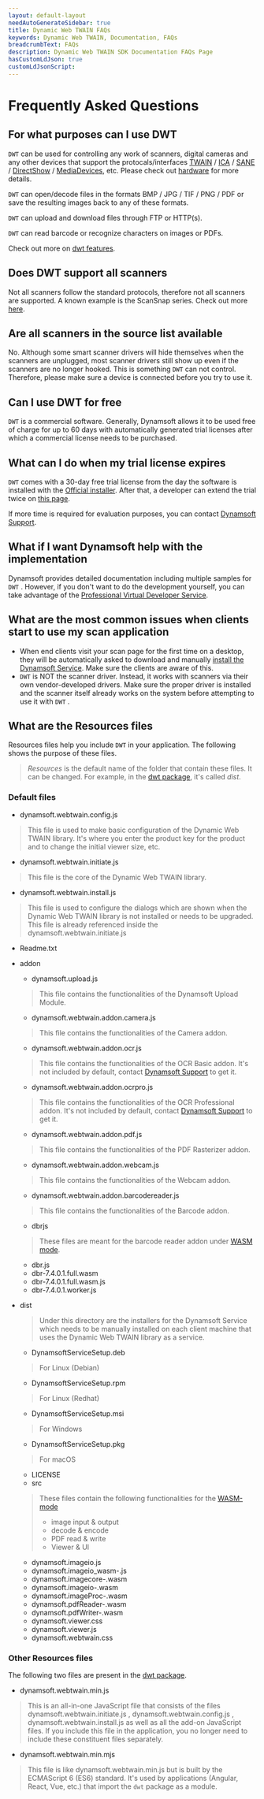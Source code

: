 ```yaml
---
layout: default-layout
needAutoGenerateSidebar: true
title: Dynamic Web TWAIN FAQs
keywords: Dynamic Web TWAIN, Documentation, FAQs
breadcrumbText: FAQs
description: Dynamic Web TWAIN SDK Documentation FAQs Page
hasCustomLdJson: true
customLdJsonScript: 
---
```

<script type="application/ld+json">{
"@context": "https://schema.org",
  "@type": "FAQPage",
  "mainEntity": [{
    "@type": "Question",
    "name": "For what purposes can I use DWT",
    "acceptedAnswer": {
      "@type": "Answer",
      "text": "DWT can be used for controlling any work of scanners, digital cameras and any other devices that support the protocols/interfaces TWAIN / ICA / SANE / DirectShow / MediaDevices, etc. Please check out hardware for more details.
DWT can open/decode files in the formats BMP / JPG / TIF / PNG / PDF or save the resulting images back to any of these formats.
DWT can upload and download files through FTP or HTTP(s).
DWT can read barcode or recognize characters on images or PDFs."
    }
  },{
    "@type": "Question",
    "name": "Does DWT support all scanners",
    "acceptedAnswer": {
      "@type": "Answer",
      "text": "Not all scanners follow the standard protocols, therefore not all scanners are supported. A known example is the ScanSnap series. Check out more here."
    }
  },{
    "@type": "Question",
    "name": "Are all scanners in the source list available",
    "acceptedAnswer": {
      "@type": "Answer",
      "text": "No. Although some smart scanner drivers will hide themselves when the scanners are unplugged, most scanner drivers still show up even if the scanners are no longer hooked. This is something DWT can not control. Therefore, please make sure a device is connected before you try to use it."
    }
  },{
    "@type": "Question",
    "name": "Can I use DWT for free",
    "acceptedAnswer": {
      "@type": "Answer",
      "text": "DWT is a commercial software. Generally, Dynamsoft allows it to be used free of charge for up to 60 days with automatically generated trial licenses after which a commercial license needs to be purchased."
    }
  },{
    "@type": "Question",
    "name": "What can I do when my trial license expires",
    "acceptedAnswer": {
      "@type": "Answer",
      "text": "DWT comes with a 30-day free trial license from the day the software is installed with the Official installer. After that, a developer can extend the trial twice on this page."
    }
  },{
    "@type": "Question",
    "name": "What if I want Dynamsoft help with the implementation",
    "acceptedAnswer": {
      "@type": "Answer",
      "text": "Dynamsoft provides detailed documentation including multiple samples for DWT . However, if you don’t want to do the development yourself, you can take advantage of the Professional Virtual Developer Service."
    }
  },{
    "@type": "Question",
    "name": "What are the most common issues when clients start to use my scan application",
    "acceptedAnswer": {
      "@type": "Answer",
      "text": "When end clients visit your scan page for the first time on a desktop, they will be automatically asked to download and manually install the Dynamsoft Service. Make sure the clients are aware of this.
DWT is NOT the scanner driver. Instead, it works with scanners via their own vendor-developed drivers. Make sure the proper driver is installed and the scanner itself already works on the system before attempting to use it with DWT."
    }
  },{
    "@type": "Question",
    "name": "What are the Resources files",
    "acceptedAnswer": {
      "@type": "Answer",
      "text": "Resources files help you include DWT in your application. The following shows the purpose of these files.
Resources is the default name of the folder that contain these files. It can be changed. For example, in the dwt package, it’s called dist."
    }
  }]
}
</script>

# Frequently Asked Questions

## For what purposes can I use DWT

`DWT` can be used for controlling any work of scanners, digital cameras and any other devices that support the protocals/interfaces [TWAIN](https://www.twain.org/about/) / [ICA](https://developer.apple.com/documentation/imagecapturecore) / [SANE](http://www.sane-project.org/) / [DirectShow](https://docs.microsoft.com/en-us/windows/win32/directshow/introduction-to-directshow) / [MediaDevices](https://developer.mozilla.org/en-US/docs/Web/API/MediaDevices), etc. Please check out [hardware]({{site.getstarted}}hardware.html) for more details.

`DWT` can open/decode files in the formats BMP / JPG / TIF / PNG / PDF or save the resulting images back to any of these formats.

`DWT` can upload and download files through FTP or HTTP(s).

`DWT` can read barcode or recognize characters on images or PDFs.

Check out more on [dwt features]({{site.about}}features.html).

## Does DWT support all scanners

Not all scanners follow the standard protocols, therefore not all scanners are supported. A known example is the ScanSnap series. Check out more [here](https://scansnapcommunity.net/why-doesnt-scansnap-have-twain-drivers/).

## Are all scanners in the source list available

No. Although some smart scanner drivers will hide themselves when the scanners are unplugged, most scanner drivers still show up even if the scanners are no longer hooked. This is something `DWT` can not control. Therefore, please make sure a device is connected before you try to use it.

## Can I use DWT for free

`DWT` is a commercial software. Generally, Dynamsoft allows it to be used free of charge for up to 60 days with automatically generated trial licenses after which a commercial license needs to be purchased.

## What can I do when my trial license expires

`DWT` comes with a 30-day free trial license from the day the software is installed with the [Official installer](https://www.dynamsoft.com/Downloads/WebTWAIN_Download.aspx). After that, a developer can extend the trial twice on [this page](https://www.dynamsoft.com/customer/license/trialLicense).

If more time is required for evaluation purposes, you can contact [Dynamsoft Support]({{site.about}}Getsupport.html).

## What if I want Dynamsoft help with the implementation

Dynamsoft provides detailed documentation including multiple samples for `DWT` . However, if you don't want to do the development yourself, you can take advantage of the [Professional Virtual Developer Service]({{site.indepth}}development/Pro-service.html#virtual-developer-service).

## What are the most common issues when clients start to use my scan application

* When end clients visit your scan page for the first time on a desktop, they will be automatically asked to download and manually [install the Dynamsoft Service]({{site.indepth}}deployment/Service.html#how-to-install-dwt). Make sure the clients are aware of this.
* `DWT` is NOT the scanner driver. Instead, it works with scanners via their own vendor-developed drivers. Make sure the proper driver is installed and the scanner itself already works on the system before attempting to use it with `DWT` .

## What are the Resources files

Resources files help you include `DWT` in your application. The following shows the purpose of these files.

> *Resources* is the default name of the folder that contain these files. It can be changed. For example, in the [dwt package](https://github.com/dynamsoft-dwt/web-twain-package), it's called *dist*.

### Default files

* dynamsoft.webtwain.config.js

> This file is used to make basic configuration of the Dynamic Web TWAIN library. It's where you enter the product key for the product and to change the initial viewer size, etc.

* dynamsoft.webtwain.initiate.js

> This file is the core of the Dynamic Web TWAIN library. 

* dynamsoft.webtwain.install.js

> This file is used to configure the dialogs which are shown when the Dynamic Web TWAIN library is not installed or needs to be upgraded. This file is already referenced inside the dynamsoft.webtwain.initiate.js

* Readme.txt
* addon
  + dynamsoft.upload.js

  > This file contains the functionalities of the Dynamsoft Upload Module. 

  + dynamsoft.webtwain.addon.camera.js

  > This file contains the functionalities of the Camera addon. 

  + dynamsoft.webtwain.addon.ocr.js

  > This file contains the functionalities of the OCR Basic addon. It's not included by default, contact [Dynamsoft Support]({{site.about}}Getsupport.html) to get it.

  + dynamsoft.webtwain.addon.ocrpro.js

  > This file contains the functionalities of the OCR Professional addon. It's not included by default, contact [Dynamsoft Support]({{site.about}}Getsupport.html) to get it.

  + dynamsoft.webtwain.addon.pdf.js

  > This file contains the functionalities of the PDF Rasterizer addon. 

  + dynamsoft.webtwain.addon.webcam.js

  > This file contains the functionalities of the Webcam addon. 

  + dynamsoft.webtwain.addon.barcodereader.js

  > This file contains the functionalities of the Barcode addon. 

  + dbrjs

  > These files are meant for the barcode reader addon under [WASM mode]({{site.indepth}}initialize.html#wasm-mode).

    - dbr.js
    - dbr-7.4.0.1.full.wasm
    - dbr-7.4.0.1.full.wasm.js
    - dbr-7.4.0.1.worker.js
* dist

  > Under this directory are the installers for the Dynamsoft Service which needs to be manually installed on each client machine that uses the Dynamic Web TWAIN library as a service.

    - DynamsoftServiceSetup.deb

    > For Linux (Debian)

    - DynamsoftServiceSetup.rpm

    > For Linux (Redhat)

    - DynamsoftServiceSetup.msi

    > For Windows

    - DynamsoftServiceSetup.pkg

    > For macOS

    - LICENSE
  + src

  > These files contain the following functionalities for the [WASM-mode]({{site.indepth}}features/initialize.html#wasm-mode)
  > - image input & output
  > - decode & encode
  > - PDF read & write
  > - Viewer & UI

    - dynamsoft.imageio.js
    - dynamsoft.imageio_wasm-<version number>.js
    - dynamsoft.imagecore-<version number>.wasm
    - dynamsoft.imageio-<version number>.wasm
    - dynamsoft.imageProc-<version number>.wasm
    - dynamsoft.pdfReader-<version number>.wasm
    - dynamsoft.pdfWriter-<version number>.wasm
    - dynamsoft.viewer.css
    - dynamsoft.viewer.js
    - dynamsoft.webtwain.css

### Other Resources files

The following two files are present in the [dwt package](https://github.com/dynamsoft-dwt/web-twain-package).

* dynamsoft.webtwain.min.js

> This is an all-in-one JavaScript file that consists of the files dynamsoft.webtwain.initiate.js , dynamsoft.webtwain.config.js , dynamsoft.webtwain.install.js as well as all the add-on JavaScript files. If you include this file in the application, you no longer need to include these constituent files separately.

* dynamsoft.webtwain.min.mjs

> This file is like dynamsoft.webtwain.min.js but is built by the ECMAScript 6 (ES6) standard. It's used by applications (Angular, React, Vue, etc.) that import the `dwt` package as a module.
